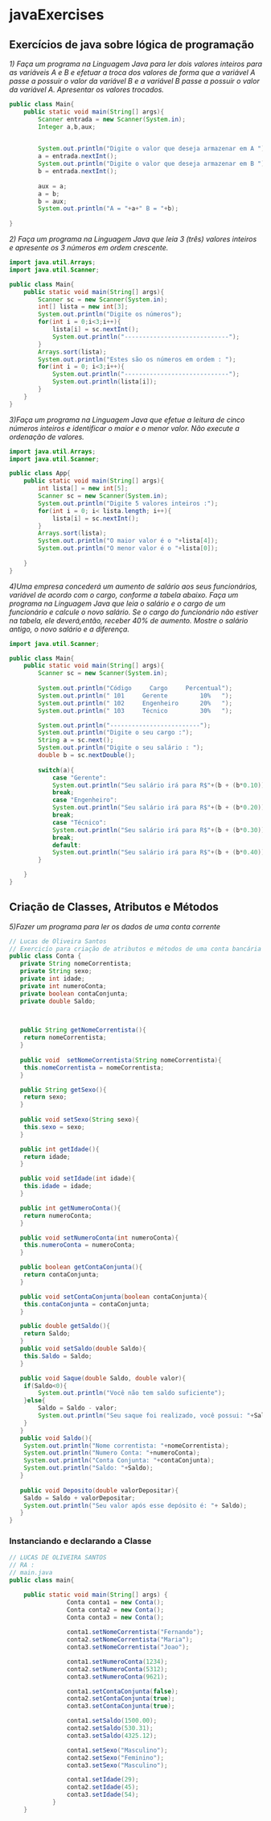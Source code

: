 # javaExercises
<h2>Exercícios de java sobre lógica de programação </h2>


*1) Faça um programa na Linguagem Java para ler dois valores inteiros
para as variáveis A e B e efetuar a troca dos valores de forma que a
variável A passe a possuir o valor da variável B e a variável B passe
a possuir o valor da variável A. Apresentar os valores trocados.*

```java
public class Main{
    public static void main(String[] args){
        Scanner entrada = new Scanner(System.in);
        Integer a,b,aux;

  
        System.out.println("Digite o valor que deseja armazenar em A ");
        a = entrada.nextInt();
        System.out.println("Digite o valor que deseja armazenar em B ");
        b = entrada.nextInt();
        
        aux = a;
        a = b;
        b = aux;
        System.out.println("A = "+a+" B = "+b);
    
}
```

*2) Faça um programa na Linguagem Java que leia 3 (três) valores inteiros e
apresente os 3 números em ordem crescente.*

```java
import java.util.Arrays;
import java.util.Scanner;

public class Main{
    public static void main(String[] args){
        Scanner sc = new Scanner(System.in);
        int[] lista = new int[3];
        System.out.println("Digite os números");
        for(int i = 0;i<3;i++){
            lista[i] = sc.nextInt();
            System.out.println("-----------------------------");
        }
        Arrays.sort(lista);
        System.out.println("Estes são os números em ordem : ");
        for(int i = 0; i<3;i++){
            System.out.println("-----------------------------");
            System.out.println(lista[i]);
        }
    }
}
```

*3)Faça um programa na Linguagem Java que efetue a leitura de cinco
números inteiros e identificar o maior e o menor valor. Não execute a
ordenação de valores.*

```java
import java.util.Arrays;
import java.util.Scanner;

public class App{
    public static void main(String[] args){
        int lista[] = new int[5];
        Scanner sc = new Scanner(System.in);
        System.out.println("Digite 5 valores inteiros :");
        for(int i = 0; i< lista.length; i++){
            lista[i] = sc.nextInt();
        }
        Arrays.sort(lista);
        System.out.println("O maior valor é o "+lista[4]);
        System.out.println("O menor valor é o "+lista[0]);
         
    }
}
```

*4)Uma empresa concederá um aumento de salário aos seus funcionários,
variável de acordo com o cargo, conforme a tabela abaixo. Faça um programa
na Linguagem Java que leia o salário e o cargo de um funcionário e calcule o
novo salário. Se o cargo do funcionário não estiver na tabela, ele deverá,então, receber 40% de aumento. Mostre o salário antigo, o novo salário e a
diferença.*
```java
import java.util.Scanner;

public class Main{
    public static void main(String[] args){
        Scanner sc = new Scanner(System.in);
        
        System.out.println("Código     Cargo     Percentual");
        System.out.println(" 101     Gerente         10%   ");
        System.out.println(" 102     Engenheiro      20%   ");
        System.out.println(" 103     Técnico         30%   ");

        System.out.println("-------------------------");
        System.out.println("Digite o seu cargo :");
        String a = sc.next();
        System.out.println("Digite o seu salário : ");
        double b = sc.nextDouble();
        
        switch(a){
            case "Gerente":
            System.out.println("Seu salário irá para R$"+(b + (b*0.10)));
            break;
            case "Engenheiro":
            System.out.println("Seu salário irá para R$"+(b + (b*0.20)));
            break;
            case "Técnico":
            System.out.println("Seu salário irá para R$"+(b + (b*0.30)));
            break;
            default:
            System.out.println("Seu salário irá para R$"+(b + (b*0.40)));
        }

    }
}
```

<h2> Criação de Classes, Atributos e Métodos </h2>

*5)Fazer um programa para ler os dados de uma conta corrente*
```java
// Lucas de Oliveira Santos
// Exercicío para criação de atributos e métodos de uma conta bancária
public class Conta {
   private String nomeCorrentista;
   private String sexo;
   private int idade;
   private int numeroConta;
   private boolean contaConjunta;
   private double Saldo;

    

   public String getNomeCorrentista(){
    return nomeCorrentista;
   }
 
   public void  setNomeCorrentista(String nomeCorrentista){
    this.nomeCorrentista = nomeCorrentista;
   }

   public String getSexo(){
    return sexo;
   }
   
   public void setSexo(String sexo){
    this.sexo = sexo;
   }

   public int getIdade(){
    return idade;
   }

   public void setIdade(int idade){
    this.idade = idade;
   }

   public int getNumeroConta(){
    return numeroConta;
   }

   public void setNumeroConta(int numeroConta){
    this.numeroConta = numeroConta;
   }

   public boolean getContaConjunta(){
    return contaConjunta;
   }

   public void setContaConjunta(boolean contaConjunta){
    this.contaConjunta = contaConjunta;
   }

   public double getSaldo(){
    return Saldo;
   }
   public void setSaldo(double Saldo){
    this.Saldo = Saldo;
   }

   public void Saque(double Saldo, double valor){
    if(Saldo<0){
        System.out.println("Você não tem saldo suficiente");
    }else{
        Saldo = Saldo - valor;
        System.out.println("Seu saque foi realizado, você possui: "+Saldo);
    }
   }
   public void Saldo(){
    System.out.println("Nome correntista: "+nomeCorrentista);
    System.out.println("Numero Conta: "+numeroConta);
    System.out.println("Conta Conjunta: "+contaConjunta);
    System.out.println("Saldo: "+Saldo);
   }
   
   public void Deposito(double valorDepositar){
    Saldo = Saldo + valorDepositar;
    System.out.println("Seu valor após esse depósito é: "+ Saldo);
   }
}
```
<h3> Instanciando e declarando a Classe </h3>

```java
// LUCAS DE OLIVEIRA SANTOS
// RA : 
// main.java
public class main{

    public static void main(String[] args) {
                Conta conta1 = new Conta();
                Conta conta2 = new Conta();
                Conta conta3 = new Conta();
        
                conta1.setNomeCorrentista("Fernando");
                conta2.setNomeCorrentista("Maria");
                conta3.setNomeCorrentista("Joao");

                conta1.setNumeroConta(1234);
                conta2.setNumeroConta(5312);
                conta3.setNumeroConta(9621);

                conta1.setContaConjunta(false);
                conta2.setContaConjunta(true);
                conta3.setContaConjunta(true);

                conta1.setSaldo(1500.00);
                conta2.setSaldo(530.31);
                conta3.setSaldo(4325.12);

                conta1.setSexo("Masculino");
                conta2.setSexo("Feminino");
                conta3.setSexo("Masculino");

                conta1.setIdade(29);
                conta2.setIdade(45);
                conta3.setIdade(54);
            }
    }
``` 
